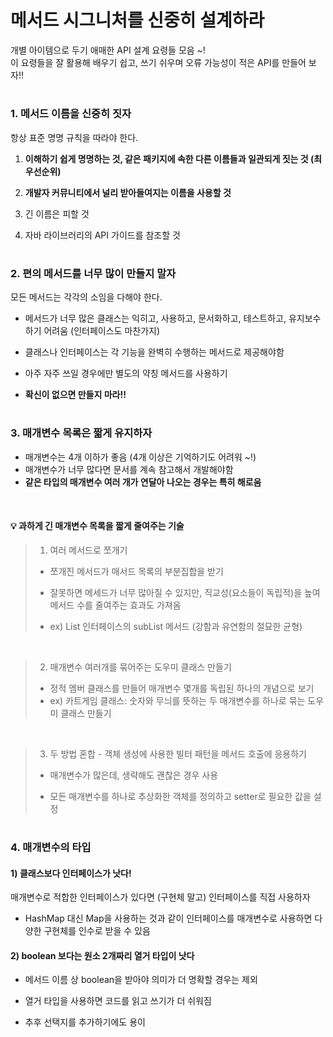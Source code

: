 # 메서드 시그니처를 신중히 설계하라

개별 아이템으로 두기 애매한 API 설계 요령들 모음 ~!  
이 요령들을 잘 활용해 배우기 쉽고, 쓰기 쉬우며 오류 가능성이 적은 API를 만들어 보자!!

#
### 1. 메서드 이름을 신중히 짓자

항상 표준 명명 규칙을 따라야 한다.

1. __이해하기 쉽게 명명하는 것, 같은 패키지에 속한 다른 이름들과 일관되게 짓는 것 (최우선순위)__

2. __개발자 커뮤니티에서 널리 받아들여지는 이름을 사용할 것__

3. 긴 이름은 피할 것

4. 자바 라이브러리의 API 가이드를 참조할 것


#
### 2. 편의 메서드를 너무 많이 만들지 말자

모든 메서드는 각각의 소임을 다해야 한다.

- 메서드가 너무 많은 클래스는 익히고, 사용하고, 문서화하고, 테스트하고, 유지보수하기 어려움 (인터페이스도 마찬가지)

- 클래스나 인터페이스는 각 기능을 완벽히 수행하는 메서드로 제공해야함
- 아주 자주 쓰일 경우에만 별도의 약칭 메서드를 사용하기
- __확신이 없으면 만들지 마라!!__

#
### 3. 매개변수 목록은 짧게 유지하자

- 매개변수는 4개 이하가 좋음 (4개 이상은 기억하기도 어려워 ~!)
- 매개변수가 너무 많다면 문서를 계속 참고해서 개발해야함
- __같은 타입의 매개변수 여러 개가 연달아 나오는 경우는 특히 해로움__

<br>

#### 💡 과하게 긴 매개변수 목록을 짧게 줄여주는 기술
> 1) 여러 메서드로 쪼개기
>   - 쪼개진 메서드가 매서드 목록의 부분집합을 받기
>   
>   - 잘못하면 메세드가 너무 많아질 수 있지만, 직교성(요소들이 독립적)을 높여 메서드 수를 줄여주는 효과도 가져옴
>   - ex) List 인터페이스의 subList 메서드 (강함과 유연함의 절묘한 균형)

<br>

> 2) 매개변수 여러개를 묶어주는 도우미 클래스 만들기
>   - 정적 멤버 클래스를 만들어 매개변수 몇개를 독립된 하나의 개념으로 보기
>   - ex) 카트게임 클래스: 숫자와 무늬를 뜻하는 두 매개변수를 하나로 묶는 도우미 클래스 만들기

<br>

> 3) 두 방법 혼합 - 객체 생성에 사용한 빌터 패턴을 메서드 호출에 응용하기
>   - 매개변수가 많은데, 생략해도 괜찮은 경우 사용
>  
>    - 모든 매개변수를 하나로 추상화한 객체를 정의하고 setter로 필요한 값을 설정


#
### 4. 매개변수의 타입

#### 1) 클래스보다 인터페이스가 낫다!
매개변수로 적합한 인터페이스가 있다면 (구현체 말고) 인터페이스를 직접 사용하자
- HashMap 대신 Map을 사용하는 것과 같이 인터페이스를 매개변수로 사용하면 다양한 구현체를 인수로 받을 수 있음


#### 2) boolean 보다는 원소 2개짜리 열거 타입이 낫다
- 메서드 이름 상 boolean을 받아야 의미가 더 명확할 경우는 제외

- 열거 타입을 사용하면 코드를 읽고 쓰기가 더 쉬워짐
- 추후 선택지를 추가하기에도 용이
